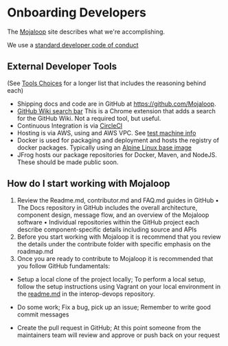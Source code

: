 # Onboarding Developers
The [Mojaloop](https://mojaloop.io/) site describes what we're accomplishing.

We use a [standard developer code of conduct](https://www.contributor-covenant.org/version/1/4/code-of-conduct.html)

## External Developer Tools 
(See [Tools Choices](https://github.com/mojaloop/Docs/wiki/Tools,-technology,-and-process-choices) for a longer list that includes the reasoning behind each)
* Shipping docs and code are in GitHub at https://github.com/Mojaloop.
* [GitHub Wiki search bar](https://chrome.google.com/webstore/detail/wiki-search-for-github/gdifdhnjmjaidbajhapmbcbnoocoeooc) This is a Chrome extension that adds a search for the GitHub Wiki. Not a required tool, but useful.
* Continuous Integration is via [CircleCI](https://circleci.com/gh/Leveloneproject)
* Hosting is via AWS, using and AWS VPC. See [test machine info](https://github.com/mojaloop/Docs/blob/master/AWS/Infrastructure/machines.md)
* Docker is used for packaging and deployment and hosts the registry of docker packages. Typically using an [Alpine Linux base image](https://alpinelinux.org/)
* JFrog hosts our package repositories for Docker, Maven, and NodeJS. These should be made public soon.

## How do I start working with Mojaloop
1)	Review the Readme.md, contributor.md and FAQ.md guides in GitHub 
•	The Docs repository in GitHub includes the overall architecture, component design, message flow, and an overview of the Mojaloop software
•	Individual repositories within the GitHub project each describe component-specific details including source and APIs
2)	Before you start working with Mojaloop it is recommend that you review the details under the contribute folder with specific emphasis on the roadmap.md
3)	Once you are ready to contribute to Mojaloop it is recommended that you follow GitHub fundamentals:

* Setup a local clone of the project locally; To perform a local setup, follow the setup instructions using Vagrant on your local environment in the [readme.md](https://github.com/mojaloop/interop-devops/blob/master/README.md) in the interop-devops repository. 

* Do some work; Fix a bug, pick up an issue; Remember to write good commit messages

* Create the pull request in GitHub; At this point someone from the maintainers team will review and approve or push back on your request
